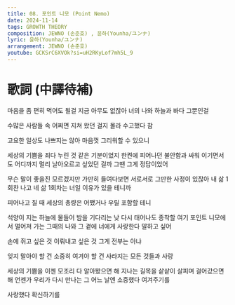 ```yaml
---
title: 08. 포인트 니모 (Point Nemo)
date: 2024-11-14
tags: GROWTH THEORY
composition: JEWNO (손준호) , 윤하(Younha/ユンナ)
lyric: 윤하(Younha/ユンナ)
arrangement: JEWNO (손준호)
youtube: GCKSrC6XVOk?si=uH2RKyLof7mh5L_9
---
```


# 歌詞 (中譯待補)

마음을 좀 편히 먹어도 될걸
지금 아무도 없잖아
너의 나와 하늘과 바다 그뿐인걸

수많은 사람들 속
어쩌면 지쳐 왔던 걸지 몰라
수고했다 참

고요한 일상도
나쁘지는 않아
마음껏 그리워할 수 있으니

세상의 기쁨을 죄다 누린 것 같은 기분이었지
한켠에 피어나던 불안함과 싸워 이기면서도
어디까지 멀리 날아오르고 싶었던 걸까
그땐 그게 정답이었어

무슨 말이 좋을진 모르겠지만
가만히 들여다보면
서로서로 그만한 사정이 있잖아
내 삶 1회찬 나고
네 삶 1회차는 너일 이유가
있을 테니까

피어나고 질 때 세상의 총량은
어쨌거나 우릴 포함할 테니

석양이 지는 하늘에 물들어
밤을 기다리는 낮
다시 태어나도 종착할 여기 포인트 니모에서
멀어져 가는 그때의 나와 그 곁에 너에게
사랑한다 말하고 싶어

손에 쥐고 싶은 것
이뤄내고 싶은 것
그게 전부는 아냐

잊지 말아야 할 건
소중히 여겨야 할 건
사라지는 모든 것들과 사랑

세상의 기쁨을 이젠 모조리 다 알아봤으면 해
지나는 길목을 샅샅이 살피며 걸어갔으면 해
언젠가 우리가 다시 만나는 그 어느 날엔
소중했다 여겨주기를

사랑했다 확신하기를
